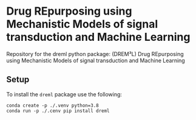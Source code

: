 # Drug REpurposing using Mechanistic Models of signal transduction and Machine Learning

Repository for the dreml python package: (DREM³L) Drug REpurposing using Mechanistic Models of signal transduction and Machine Learning 

## Setup

To install the `dreml` package use the following:

```
conda create -p ./.venv python=3.8
conda run -p ./.cenv pip install dreml
```
